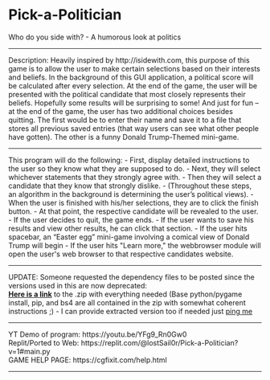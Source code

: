 # Pick-a-Politician
Who do you side with? - A humorous look at politics <br>
<hr>
Description: Heavily inspired by http://isidewith.com, this purpose of this game is to allow 
the user to make certain selections based on their interests and beliefs. In the background 
of this GUI application, a political score will be calculated after every selection. At the end of the game,
the user will be presented with the political candidate that most closely represents their beliefs. 
Hopefully some results will be surprising to some!  And just for fun – at the end of the game, the 
user has two additional choices besides quitting. The first would be to enter their name and save it 
to a file that stores all previous saved entries (that way users can see what other people have gotten). 
The other is a funny Donald Trump-Themed mini-game.
<hr>
This program will do the following:
-	First, display detailed instructions to the user so they know what they are supposed to do.
-	Next, they will select whichever statements that they strongly agree with. 
-	Then they will select a candidate that they know that strongly dislike.
-	(Throughout these steps, an algorithm in the background is determining the user’s political views).
-	When the user is finished with his/her selections, they are to click the finish button.
-	At that point, the respective candidate will be revealed to the user.
-	If the user decides to quit, the game ends.
-	If the user wants to save his results and view other results, he can click that section.
-	If the user hits spacebar, an “Easter egg” mini-game involving a comical view of Donald Trump will begin
- If the user hits "Learn more," the webbrowser module will open the user's web browser to that respective candidates website.
<hr>
UPDATE: Someone requested the dependency files to be posted since the versions used in this are now deprecated:<br><a href="https://cgfixit.com/pygame"><b>Here is a link</b></a> to the .zip with everything needed (Base python/pygame install, pip, and bs4 are all contained in the zip with somewhat coherent instructions ;) - I can provide extracted version too if needed just <a href="mailto:help@cgfixit.com">ping me</a>
<hr>
YT Demo of program: https://youtu.be/YFg9_Rn0Gw0 <bR>
Replit/Ported to Web: https://replit.com/@lostSail0r/Pick-a-Politician?v=1#main.py <br>
GAME HELP PAGE: https://cgfixit.com/help.html
<hr>
